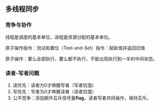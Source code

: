 ## 多线程同步

### 竞争与协作

线程是调度的基本单位，进程是资源分配的基本单位。

原子操作指令：测试和置位（Test-and-Set）指令：赋新值并返回旧值

原子操作：要么全部执行，要么都不执行，不能出现执行到一半的中间状态。

### 读者-写者问题

1. 读优先：读者为0才唤醒写者（写者饥饿）  
2. 写优先：写者为0才唤醒读者（读者饥饿）  
3. 公平竞争：添加额外互斥信号量**flag**，读者写者共同操作，保持互斥。